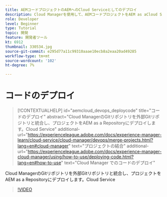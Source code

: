 ```yaml
---
title: AEMコードプロジェクトのAEMへのCloud Serviceとしてのデプロイ
description: Cloud Managerを使用して、AEMコードプロジェクトをAEM as aCloud Serviceとしてデプロイする方法を確認します。
role: Developer
level: Beginner
type: Tutorial
topic: 開発
feature: 開発者ツール
kt: 6912
thumbnail: 330534.jpg
source-git-commit: e295d77a11c99310aaae10ecb8a2eaa20ad49285
workflow-type: tm+mt
source-wordcount: '102'
ht-degree: 7%

---
```



# コードのデプロイ

>[!CONTEXTUALHELP]
>id="aemcloud_devops_deploycode"
>title="コードのデプロイ"
>abstract="Cloud ManagerのGitリポジトリを外部Gitリポジトリと統合し、プロジェクトをAEM as a Repositoryにデプロイします。Cloud Service"
>additional-url="https://experienceleague.adobe.com/docs/experience-manager-learn/cloud-service/cloud-manager/devops/merge-projects.html?lang=en#cloud-manager" text="プロジェクトの結合"
>additional-url="https://experienceleague.adobe.com/docs/experience-manager-cloud-manager/using/how-to-use/deploying-code.html?lang=en#how-to-use" text="Cloud Manager でのコードのデプロイ"

Cloud ManagerのGitリポジトリを外部Gitリポジトリと統合し、プロジェクトをAEM as a Repositoryにデプロイします。Cloud Service

>[!VIDEO](https://video.tv.adobe.com/v/330534/?quality=12&learn=on)
